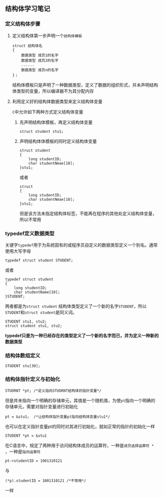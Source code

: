 ## 结构体学习笔记

### 定义结构体步骤

1. 定义结构体第一步声明一个`结构体模板`

   ```
   struct 结构体名
   {
       数据类型 成员1的名字
       数据类型 成员2的名字
       ......
       数据类型 成员n的名字
   }；
   ```

   结构体模板只是声明了一种数据类型，定义了数据的组织形式，并未声明结构体类型的变量，所以编译器不为其分配内存

2. 利用定义好的结构体数据类型来定义结构体变量

   `C`中允许如下两种方式定义结构体变量

   1. 先声明结构体模板，再定义结构体变量

      ```
      struct student stu1;
      ```

   2. 声明结构体体模板的同时定义结构体变量

      ```
      struct student
      {
          long studentID;
          char studentNmae[10];
      }stu1;
      ```

      或者

      ```
      struct
      {
          long studentID;
          char studentNmae[10];
      }stu1;
      ```

      但是该方法未指定结构体标签，不能再在程序的其他处定义结构体变量，所以不常用

### typedef定义数据类型

关键字`typedef`用于为系统固有的或程序员自定义的数据类型定义一个别名。通常使用大写字母

```
typedef struct student STUDENT;
```

或者

```
typedef struct student
{
    long studentID;
    char studentName[10];
}STUDENT;
```

两者都是为`struct student` 结构体类型定义了一个新的名字`STUDENT`，所以`STUDENT`和`struct student`是同义词。

```
STUDENT stu1, stu2;
struct student stu1, stu2;
```

**typedef只是为一种已经存在的类型定义了一个新的名字而已，并为定义一种新的数据类型**



### 结构体数组定义

```
STUDENT stu[30];
```



### 结构体指针定义与初始化

```
STUDRNT *pt; /*定义指向STUDRNT结构体的指针变量*/
```

但是并未指向一个明确的存储单元，其值是一个随机值，为使`pt`指向一个明确的存储单元，需要对指针变量进行初始化

```
pt = &stu1;  /*让结构体指针变量pt指向结构体变量stu1*/
```

也可以在定义指针变量pt的同时对其进行初始化，就如正常的指针的初始化一样

```
STUDENT *pt = &stu1
```

在C语言中，规定了两种用于访问结构体成员的运算符，一种是`成员选择运算符 * `  ，一种是`指向运算符`

```
pt->studentID = 1001310121
```

与

```
(*p).studentID = 1001310121 /*不常用*/
```

一样



